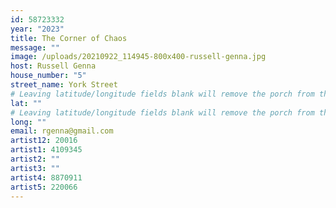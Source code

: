 ```yaml
---
id: 58723332
year: "2023"
title: The Corner of Chaos
message: ""
image: /uploads/20210922_114945-800x400-russell-genna.jpg
host: Russell Genna
house_number: "5"
street_name: York Street
# Leaving latitude/longitude fields blank will remove the porch from the Porchfest map.
lat: ""
# Leaving latitude/longitude fields blank will remove the porch from the Porchfest map.
long: ""
email: rgenna@gmail.com
artist12: 20016
artist1: 4109345
artist2: ""
artist3: ""
artist4: 8870911
artist5: 220066
---
```

